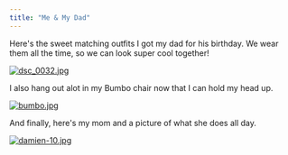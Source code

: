```yaml
---
title: "Me & My Dad"
---
```

<p>Here's the sweet matching outfits I got my dad for his birthday.  We wear them all the time, so we can look super cool together!</p>
<p><a href='http://family.chrisenns.com/wp3/wp-content/uploads/2007/09/dsc_0032.jpg' title='dsc_0032.jpg'><img src='http://family.chrisenns.com/wp3/wp-content/uploads/2007/09/dsc_0032.jpg' alt='dsc_0032.jpg' /></a></p>
<p>I also hang out alot in my Bumbo chair now that I can hold my head up.</p>
<p><a href='http://family.chrisenns.com/wp3/wp-content/uploads/2007/09/bumbo.jpg' title='bumbo.jpg'><img src='http://family.chrisenns.com/wp3/wp-content/uploads/2007/09/bumbo.jpg' alt='bumbo.jpg' /></a></p>
<p>And finally, here's my mom and a picture of what she does all day.</p>
<p><a href='http://family.chrisenns.com/wp3/wp-content/uploads/2007/09/damien-10.jpg' title='damien-10.jpg'><img src='http://family.chrisenns.com/wp3/wp-content/uploads/2007/09/damien-10.jpg' alt='damien-10.jpg' /></a></p>

